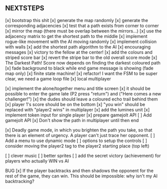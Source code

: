 NEXTSTEPS
---------

[x] bootstrap this shit
[x] generate the map randomly
[x] generate the corresponding adjacencies
[x] test that a path exists from corner to corner
[x] mirror the map (there must be overlap between the mirrors...)
[x] use the adjacency matrix to get the shortest path to the middle
[x] implement rogue-like movement with the AI moving randomly
[x] implement collision with walls
[x] add the shortest path algorithm to the AI
[x] encouraging messages
[x] victory to the fellow at the center!
[x] add the colours and striped score bar
[x] revert the stripe bar to the old overall score mode
[x] The Darkest Path! Score now depends on finding the darkest coloured path
[x] fade background to black while end game message is showing (fade map only)
[x] finite state machine!
[x] refactor! I want the FSM to be super clear, we need a game loop file
[x] local multiplayer

[x] implement the alone/together menu and title screen
[x] it should be possible to enter the game late (P2 press "return") and ("Here comes a new challenger!")
[x] the dudes should leave a coloured echo trail behind them
[x] player 1's score should be on the bottom
[x] "you win" should be replaced with "player2 wins" in multiplayer
[x] add the lumines unit
[x] implement token input for single player
[x] prepare gamejolt API
[ ] Add gamejolt API
[x] Don't show the path in multiplayer until then end

[x] Deadly game mode, in which you brighten the path you take,
    so that there is an element of urgency. A player can't just trace
    her opponent.
[ ] Add a menu to use dynamic mode
[ ] options to setup the controls
[ ] consider moving the player2 tag to the player2 starting place (top left)

[ ] clever music
[ ] better sprites
[ ] add the secret victory (achievement) for players who actually WIN vs AI

BUG
[x] If the player backtracks and then shadows the opponent for the rest of the
    game, they can win. This should be impossible: why isn't my AI backtracking?
